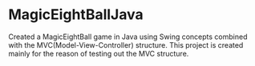 # MagicEightBallJava
Created a MagicEightBall game in Java using Swing concepts combined with the MVC(Model-View-Controller) structure. This project is created mainly for the reason of
testing out the MVC structure.
